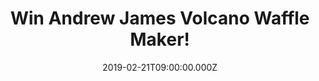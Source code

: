 ---
campaign-uuid: "c-2e7efb2c-6fa0-4adb-87a5-9cb82ecbc0d4"
type: "Competition"
category: "Technology"
date: "2019-02-21T09:00:00.000Z"
end-date: "2019-03-21T23:59:00.000Z"
disable-form: false
is_promoted: false
has_entry_page: true
title: "Win Andrew James Volcano Waffle Maker!"
competition-description: "<p>Waffles for breakfast? YES, please! We are giving away\
  \ an amazing Waffle Maker to be enjoyed by the whole family. We are pretty sure\
  \ you won't want to miss this… Create thick, delicious belgian-style waffles with\
  \ your Andrew James Electric Waffle Maker in 5 minutes without any mess or fuss\
  \ due to the unique volcano-style design. Even though it is a highly innovative\
  \ product, it is still easy to use. Attach the funnel to the top of your machine\
  \ and plug it in. You’ll know when it has reached perfect waffle cooking temperature\
  \ as the green indicator light will switch on.</p>\n<p>Want it? Enter below for\
  \ a chance to win.</p>\n"
hero-header: "Win Andrew James Volcano Waffle Maker!"
terms-confirmation: "N/A"
banner-img: "https://assets.expresslyapp.com/asset-49510b57-a057-4b6b-a420-d8764e9b9bb0.jpg"
logo-left-href: "http://club.expressly.io"
logo-left-image: "https://assets.expresslyapp.com/asset-11df0041-e841-4197-8666-d2d575dc4175.jpg"
logo-left-title: "Expressly Club"
bg-image-hero: "https://assets.expresslyapp.com/asset-950b1cc3-d8c9-45aa-98af-2b06a945458d.jpg"
bg-image-first: "https://assets.expresslyapp.com/asset-43084014-93e4-46d5-b6e6-f416d299c97f.jpg"
section1-content: "<p>Make perfect waffles every time with ease using the handy measuring\
  \ scoop & easy-pour lip. The advanced design means that the waffle mixture is evenly\
  \ distributed. Along with the venting funnel, your waffles are cooked to perfection\
  \ every single time.The funnel attachment can be unclipped from the top and secured\
  \ into its own purpose-created slot under the waffle maker for a slimline, flat\
  \ profile.</p>\n<p>This Waffle-making is easy and fun with the innovative volcano-style\
  \ machine that is perfect for fun with your loved ones. Simply pour your mixture\
  \ into the top of the machine and watch it bubble like a volcano. Enter the draw\
  \ below for a chance to win now!</p>\n"
entry-title: "Win Andrew James Volcano Waffle Maker!"
entry-content: "<p>Enter the draw to win Andrew James Volcano Waffle Maker by entering\
  \ below before 23:59 on 21st of March 2019.</p>\n"
has-winner: false
prize-description: "Andrew James Volcano Waffle Maker."
special-conditions: "Multiple entries are allowed up to one every day.\r\nThis competition\
  \ is also available on: https://aaa.nme.com/competitions/\r\nandrew-james-waffle-maker-giveaway"
country-restrictions:
- "GB"
---
